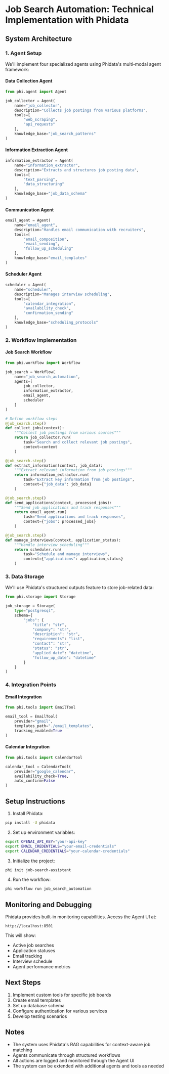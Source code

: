 # Job Search Automation: Technical Implementation with Phidata

## System Architecture

### 1. Agent Setup
We'll implement four specialized agents using Phidata's multi-modal agent framework:

#### Data Collection Agent
```python
from phi.agent import Agent

job_collector = Agent(
    name="job_collector",
    description="Collects job postings from various platforms",
    tools=[
        "web_scraping",
        "api_requests"
    ],
    knowledge_base="job_search_patterns"
)
```

#### Information Extraction Agent
```python
information_extractor = Agent(
    name="information_extractor",
    description="Extracts and structures job posting data",
    tools=[
        "text_parsing",
        "data_structuring"
    ],
    knowledge_base="job_data_schema"
)
```

#### Communication Agent
```python
email_agent = Agent(
    name="email_agent",
    description="Handles email communication with recruiters",
    tools=[
        "email_composition",
        "email_sending",
        "follow_up_scheduling"
    ],
    knowledge_base="email_templates"
)
```

#### Scheduler Agent
```python
scheduler = Agent(
    name="scheduler",
    description="Manages interview scheduling",
    tools=[
        "calendar_integration",
        "availability_check",
        "confirmation_sending"
    ],
    knowledge_base="scheduling_protocols"
)
```

### 2. Workflow Implementation

#### Job Search Workflow
```python
from phi.workflow import Workflow

job_search = Workflow(
    name="job_search_automation",
    agents=[
        job_collector,
        information_extractor,
        email_agent,
        scheduler
    ]
)

# Define workflow steps
@job_search.step()
def collect_jobs(context):
    """Collect job postings from various sources"""
    return job_collector.run(
        task="Search and collect relevant job postings",
        context=context
    )

@job_search.step()
def extract_information(context, job_data):
    """Extract relevant information from job postings"""
    return information_extractor.run(
        task="Extract key information from job postings",
        context={"job_data": job_data}
    )

@job_search.step()
def send_applications(context, processed_jobs):
    """Send job applications and track responses"""
    return email_agent.run(
        task="Send applications and track responses",
        context={"jobs": processed_jobs}
    )

@job_search.step()
def manage_interviews(context, application_status):
    """Handle interview scheduling"""
    return scheduler.run(
        task="Schedule and manage interviews",
        context={"applications": application_status}
    )
```

### 3. Data Storage
We'll use Phidata's structured outputs feature to store job-related data:

```python
from phi.storage import Storage

job_storage = Storage(
    type="postgresql",
    schema={
        "jobs": {
            "title": "str",
            "company": "str",
            "description": "str",
            "requirements": "list",
            "contact": "str",
            "status": "str",
            "applied_date": "datetime",
            "follow_up_date": "datetime"
        }
    }
)
```

### 4. Integration Points

#### Email Integration
```python
from phi.tools import EmailTool

email_tool = EmailTool(
    provider="gmail",
    templates_path="./email_templates",
    tracking_enabled=True
)
```

#### Calendar Integration
```python
from phi.tools import CalendarTool

calendar_tool = CalendarTool(
    provider="google_calendar",
    availability_check=True,
    auto_confirm=False
)
```

## Setup Instructions

1. Install Phidata:
```bash
pip install -U phidata
```

2. Set up environment variables:
```bash
export OPENAI_API_KEY="your-api-key"
export EMAIL_CREDENTIALS="your-email-credentials"
export CALENDAR_CREDENTIALS="your-calendar-credentials"
```

3. Initialize the project:
```bash
phi init job-search-assistant
```

4. Run the workflow:
```bash
phi workflow run job_search_automation
```

## Monitoring and Debugging

Phidata provides built-in monitoring capabilities. Access the Agent UI at:
```
http://localhost:8501
```

This will show:
- Active job searches
- Application statuses
- Email tracking
- Interview schedule
- Agent performance metrics

## Next Steps

1. Implement custom tools for specific job boards
2. Create email templates
3. Set up database schema
4. Configure authentication for various services
5. Develop testing scenarios

## Notes

- The system uses Phidata's RAG capabilities for context-aware job matching
- Agents communicate through structured workflows
- All actions are logged and monitored through the Agent UI
- The system can be extended with additional agents and tools as needed

